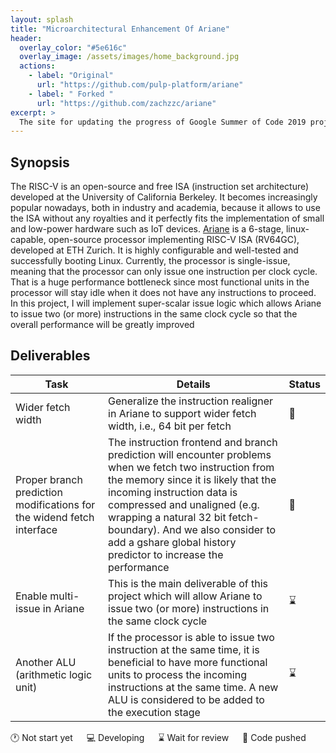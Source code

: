 ```yaml
--- 
layout: splash
title: "Microarchitectural Enhancement Of Ariane"
header:
  overlay_color: "#5e616c"
  overlay_image: /assets/images/home_background.jpg
  actions:
    - label: "Original"
      url: "https://github.com/pulp-platform/ariane"
    - label: " Forked "
      url: "https://github.com/zachzzc/ariane"
excerpt: >
  The site for updating the progress of Google Summer of Code 2019 project. <br />
---
```


## Synopsis
The RISC-V is an open-source and free ISA (instruction set architecture) developed at the University of California Berkeley. It becomes increasingly popular nowadays, both in industry and academia, because it allows to use the ISA without any royalties and it perfectly fits the implementation of small and low-power hardware such as IoT devices. [Ariane](https://github.com/pulp-platform/ariane) is a 6-stage, linux-capable, open-source processor implementing RISC-V ISA (RV64GC), developed at ETH Zurich. It is highly configurable and well-tested and successfully booting Linux. Currently, the processor is single-issue, meaning that the processor can only issue one instruction per clock cycle. That is a huge performance bottleneck since most functional units in the processor will stay idle when it does not have any instructions to proceed. In this project, I will implement super-scalar issue logic which allows Ariane to issue two (or more) instructions in the same clock cycle so that the overall performance will be greatly improved

## Deliverables

| Task          | Details       | Status        |
| ------------- | ------------- | ------------- |
| Wider fetch width | Generalize the instruction realigner in Ariane to support wider fetch width, i.e., 64 bit per fetch | :pushpin: |
| Proper branch prediction modifications for the widend fetch interface | The instruction frontend and branch prediction will encounter problems when we fetch two instruction from the memory since it is likely that the incoming instruction data is compressed and unaligned (e.g. wrapping a natural 32 bit fetch-boundary). And we also consider to add a gshare global history predictor to increase the performance | :pushpin: |
| Enable multi-issue in Ariane | This is the main deliverable of this project which will allow Ariane to issue two (or more) instructions in the same clock cycle | :hourglass: |
| Another ALU (arithmetic logic unit) | If the processor is able to issue two instruction at the same time, it is beneficial to have more functional units to process the incoming instructions at the same time. A new ALU is considered to be added to the execution stage | :hourglass: |

:clock1: Not start yet &emsp; :computer: Developing &emsp; :hourglass: Wait for review &emsp; :pushpin: Code pushed